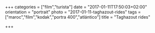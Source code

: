 +++
categories = ["film","turista"]
date = "2017-01-11T17:50:03+02:00"
orientation = "portrait"
photo = "2017-01-11-taghazout-rides"
tags = ["maroc","film","kodak","portra 400","atlántico"]
title = "Taghazout rides"

+++
